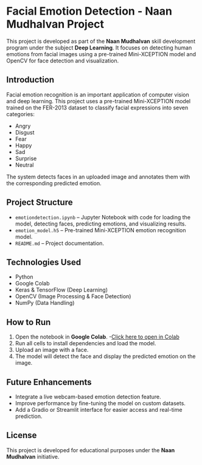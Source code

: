 # Facial Emotion Detection - Naan Mudhalvan Project

This project is developed as part of the **Naan Mudhalvan** skill development program under the subject **Deep Learning**. It focuses on detecting human emotions from facial images using a pre-trained Mini-XCEPTION model and OpenCV for face detection and visualization.

## Introduction

Facial emotion recognition is an important application of computer vision and deep learning. This project uses a pre-trained Mini-XCEPTION model trained on the FER-2013 dataset to classify facial expressions into seven categories:

- Angry  
- Disgust  
- Fear  
- Happy  
- Sad  
- Surprise  
- Neutral  

The system detects faces in an uploaded image and annotates them with the corresponding predicted emotion.

## Project Structure

- `emotiondetection.ipynb` – Jupyter Notebook with code for loading the model, detecting faces, predicting emotions, and visualizing results.
- `emotion_model.h5` – Pre-trained Mini-XCEPTION emotion recognition model.
- `README.md` – Project documentation.

## Technologies Used

- Python  
- Google Colab  
- Keras & TensorFlow (Deep Learning)  
- OpenCV (Image Processing & Face Detection)  
- NumPy (Data Handling)  

## How to Run

1. Open the notebook in **Google Colab**.
         -[Click here to open in Colab](https://colab.research.google.com/github/Kokisha2004/Emotiondetection/blob/main/emotiondetection.ipynb)
3. Run all cells to install dependencies and load the model.  
4. Upload an image with a face.  
5. The model will detect the face and display the predicted emotion on the image.

## Future Enhancements

- Integrate a live webcam-based emotion detection feature.  
- Improve performance by fine-tuning the model on custom datasets.  
- Add a Gradio or Streamlit interface for easier access and real-time prediction.

## License

This project is developed for educational purposes under the **Naan Mudhalvan** initiative.
